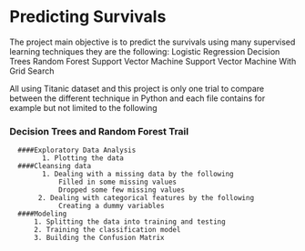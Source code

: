 # Predicting Survivals

The project main objective is to predict the survivals using many supervised learning techniques they are the following:
     Logistic Regression
     Decision Trees 
     Random Forest
     Support Vector Machine
     Support Vector Machine With Grid Search

All using Titanic dataset and this project is only one trial to compare between the different technique in Python and each file contains for example but not limited to the following 
  
### Decision Trees and Random Forest Trail
      ####Exploratory Data Analysis
            1. Plotting the data
      ####Cleansing data
            1. Dealing with a missing data by the following
                Filled in some missing values 
                Dropped some few missing values
           2. Dealing with categorical features by the following
                Creating a dummy variables
      ####Modeling
          1. Splitting the data into training and testing  
          2. Training the classification model 
          3. Building the Confusion Matrix
